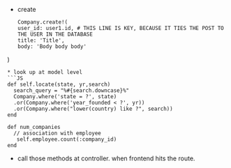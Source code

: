 * create
  ```JS
  Company.create!(
  user_id: user1.id, # THIS LINE IS KEY, BECAUSE IT TIES THE POST TO THE USER IN THE DATABASE
  title: 'Title',
  body: 'Body body body'
)

  ```
* look up at model level
```JS
  def self.locate(state, yr,search)
    search_query = "%#{search.downcase}%"
    Company.where('state = ?', state)
    .or(Company.where('year_founded < ?', yr))
    .or(Company.where("lower(country) like ?", search))
  end

  def num_companies
    // association with employee
     self.employee.count(:company_id)
  end
```

* call those methods at controller. when frontend hits the route.
